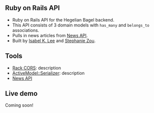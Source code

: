 ## Ruby on Rails API
* Ruby on Rails API for the Hegelian Bagel backend.
* This API consists of 3 domain models with `has_many` and `belongs_to` associations.
* Pulls in news articles from [News API](https://newsapi.org).
* Built by [Isabel K. Lee](https://www.kleetime.com) and [Stephanie Zou](https://github.com/stephaniezou1).

## Tools

* [Rack CORS](https://github.com/cyu/rack-cors): description
* [ActiveModel::Serializer](https://github.com/rails-api/active_model_serializers): description
* [News API](https://newsapi.org)

## Live demo
Coming soon!
